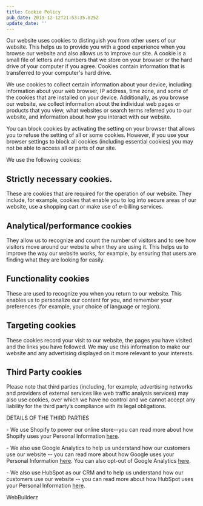 ```yaml
---
title: Cookie Policy
pub_date: 2019-12-12T21:53:35.825Z
update_date: ''
---
```

Our website uses cookies to distinguish you from other users of our website. This helps us to provide you with a good experience when you browse our website and also allows us to improve our site. A cookie is a small file of letters and numbers that we store on your browser or the hard drive of your computer if you agree. Cookies contain information that is transferred to your computer's hard drive. 

We use cookies to collect certain information about your device, including information about your web browser, IP address, time zone, and some of the cookies that are installed on your device. Additionally, as you browse our website, we collect information about the individual web pages or products that you view, what websites or search terms referred you to our website, and information about how you interact with our website.

You can block cookies by activating the setting on your browser that allows you to refuse the setting of all or some cookies. However, if you use your browser settings to block all cookies (including essential cookies) you may not be able to access all or parts of our site. 

We use the following cookies: 

## Strictly necessary cookies.

These are cookies that are required for the operation of our website. They include, for example, cookies that enable you to log into secure areas of our website, use a shopping cart or make use of e-billing services. 

## Analytical/performance cookies

They allow us to recognize and count the number of visitors and to see how visitors move around our website when they are using it. This helps us to improve the way our website works, for example, by ensuring that users are finding what they are looking for easily. 

## Functionality cookies

These are used to recognize you when you return to our website. This enables us to personalize our content for you, and remember your preferences (for example, your choice of language or region).

## Targeting cookies

These cookies record your visit to our website, the pages you have visited and the links you have followed. We may use this information to make our website and any advertising displayed on it more relevant to your interests. 

## Third Party cookies

Please note that third parties (including, for example, advertising networks and providers of external services like web traffic analysis services) may also use cookies, over which we have no control and we cannot accept any liability for the third party’s compliance with its legal obligations. 

DETAILS OF THE THIRD PARTIES

\- We use Shopify to power our online store--you can read more about how Shopify uses your Personal Information [here](https://www.shopify.com/legal/privacy).

\- We also use Google Analytics to help us understand how our customers use our website -- you can read more about how Google uses your Personal Information [here](https://www.google.com/intl/en/policies/privacy/). You can also opt-out of Google Analytics [here](https://tools.google.com/dlpage/gaoptout). 

\- We also use HubSpot as our CRM and to help us understand how our customers use our website -- you can read more about how HubSpot uses your Personal Information [here](https://legal.hubspot.com/product-privacy-policy).

WebBuilderz
